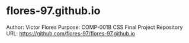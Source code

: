 # flores-97.github.io
Author: Victor Flores
Purpose: COMP-001B CSS Final Project
Repository URL: https://github.com/flores-97/flores-97.github.io